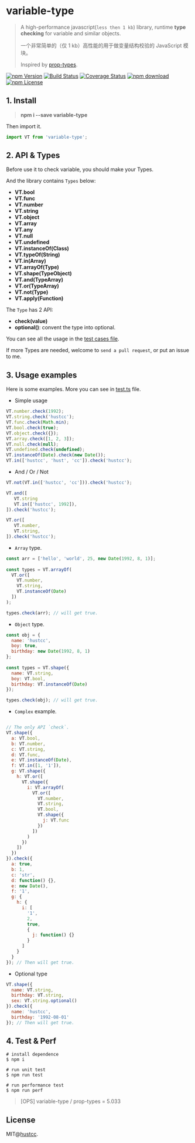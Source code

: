 # variable-type

> A high-performance javascript(`less then 1 kb`) library, runtime **type checking** for variable and similar objects.
> 
> 一个非常简单的（仅 1 kb）高性能的用于做变量结构校验的 JavaScript 模块。
> 
> Inspired by [prop-types](https://github.com/facebook/prop-types).

[![npm Version](https://img.shields.io/npm/v/variable-type.svg)](https://www.npmjs.com/package/variable-type)
[![Build Status](https://github.com/hustcc/variable-type/workflows/build/badge.svg)](https://github.com/hustcc/variable-type/actions)
[![Coverage Status](https://coveralls.io/repos/github/hustcc/variable-type/badge.svg?branch=master)](https://coveralls.io/github/hustcc/variable-type?branch=master)
[![npm download](https://img.shields.io/npm/dm/variable-type.svg)](https://www.npmjs.com/package/variable-type)
[![npm License](https://img.shields.io/npm/l/variable-type.svg)](https://www.npmjs.com/package/variable-type)



## 1. Install

> **npm i --save variable-type**

Then import it.

```ts
import VT from 'variable-type';
```


## 2. API & Types

Before use it to check variable, you should make your Types.
 
And the library contains `Types` below:

 - **VT.bool**
 - **VT.func**
 - **VT.number**
 - **VT.string**
 - **VT.object**
 - **VT.array**
 - **VT.any**
 - **VT.null**
 - **VT.undefined**
 - **VT.instanceOf(Class)**
 - **VT.typeOf(String)**
 - **VT.in(Array)**
 - **VT.arrayOf(Type)**
 - **VT.shape(TypeObject)**
 - **VT.and(TypeArray)**
 - **VT.or(TypeArray)**
 - **VT.not(Type)**
 - **VT.apply(Function)**

The `Type` has 2 API:

 - **check(value)**
 - **optional()**: convent the type into optional.

You can see all the usage in the [test cases file](tests/test.ts).

If more Types are needed, welcome to `send a pull request`, or put an issue to me.


## 3. Usage examples

Here is some examples. More you can see in [test.ts](tests/test.ts) file.

 - Simple usage

```js
VT.number.check(1992);
VT.string.check('hustcc');
VT.func.check(Math.min);
VT.bool.check(true);
VT.object.check({});
VT.array.check([1, 2, 3]);
VT.null.check(null);
VT.undefined.check(undefined);
VT.instanceOf(Date).check(new Date());
VT.in(['hustcc', 'hust', 'cc']).check('hustcc');
```

 - And / Or / Not

 ```js
VT.not(VT.in(['hustcc', 'cc'])).check('hustcc');

VT.and([
	VT.string
	VT.in(['hustcc', 1992]),
]).check('hustcc');

VT.or([
	VT.number,
	VT.string,
]).check('hustcc');
 ```

 - `Array` type.

```js
const arr = ['hello', 'world', 25, new Date(1992, 8, 1)];
 
const types = VT.arrayOf(
  VT.or([
    VT.number,
    VT.string,
    VT.instanceOf(Date)
  ])
);

types.check(arr); // will get true. 
```

 - `Object` type.

```js
const obj = {
  name: 'hustcc',
  boy: true,
  birthday: new Date(1992, 8, 1)
};
 
const types = VT.shape({
  name: VT.string,
  boy: VT.bool,
  birthday: VT.instanceOf(Date)
});

types.check(obj); // will get true. 
```

 - `Complex` example.

```js

// The only API `check`.
VT.shape({
  a: VT.bool,
  b: VT.number,
  c: VT.string,
  d: VT.func,
  e: VT.instanceOf(Date),
  f: VT.in([1, '1']),
  g: VT.shape({
    h: VT.or([
      VT.shape({
        i: VT.arrayOf(
          VT.or([
            VT.number,
            VT.string,
            VT.bool,
            VT.shape({
              j: VT.func
            })
          ])
        )
      })
    ])
  })
}).check({
  a: true,
  b: 1,
  c: 'str',
  d: function() {},
  e: new Date(),
  f: '1',
  g: {
    h: {
      i: [
        '1',
        2,
        true,
        {
          j: function() {}
        }
      ]
    }
  }
}); // Then will get true.
```

 - Optional type

```js
VT.shape({
  name: VT.string,
  birthday: VT.string,
  sex: VT.string.optional()
}).check({
  name: 'hustcc',
  birthday: '1992-08-01'
}); // Then will get true.
```


## 4. Test & Perf

```
# install dependence
$ npm i

# run unit test
$ npm run test

# run performance test
$ npm run perf
```

> [OPS] variable-type / prop-types = 5.033


## License

MIT@[hustcc](https://github.com/hustcc).


